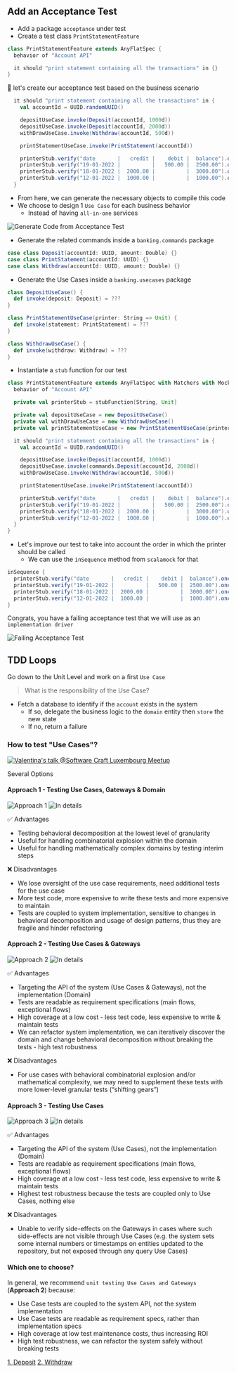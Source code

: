 ## Add an Acceptance Test
- Add a package `acceptance` under test
- Create a test class `PrintStatementFeature`

```scala
class PrintStatementFeature extends AnyFlatSpec {
  behavior of "Account API"

  it should "print statement containing all the transactions" in {}
}
```

:red_circle: let's create our acceptance test based on the business scenario

```scala
  it should "print statement containing all the transactions" in {
    val accountId = UUID.randomUUID()

    depositUseCase.invoke(Deposit(accountId, 1000d))
    depositUseCase.invoke(Deposit(accountId, 2000d))
    withDrawUseCase.invoke(Withdraw(accountId, 500d))

    printStatementUseCase.invoke(PrintStatement(accountId))

    printerStub.verify("date       |   credit |    debit |  balance").once()
    printerStub.verify("19-01-2022 |          |   500.00 |  2500.00").once()
    printerStub.verify("18-01-2022 |  2000.00 |          |  3000.00").once()
    printerStub.verify("12-01-2022 |  1000.00 |          |  1000.00").once()
  }
```
- From here, we can generate the necessary objects to compile this code
- We choose to design 1 `Use Case` for each business behavior
  - Instead of having `all-in-one` services

![Generate Code from Acceptance Test](img/generate-code.png)

- Generate the related commands inside a `banking.commands` package
```scala
case class Deposit(accountId: UUID, amount: Double) {}
case class PrintStatement(accountId: UUID) {}
case class Withdraw(accountId: UUID, amount: Double) {}
```

- Generate the Use Cases inside a `banking.usecases` package

```scala
class DepositUseCase() {
  def invoke(deposit: Deposit) = ???
}

class PrintStatementUseCase(printer: String => Unit) {
  def invoke(statement: PrintStatement) = ???
}

class WithdrawUseCase() {
  def invoke(withdraw: Withdraw) = ???
}
``` 

- Instantiate a `stub` function for our test

```scala
class PrintStatementFeature extends AnyFlatSpec with Matchers with MockFactory {
  behavior of "Account API"

  private val printerStub = stubFunction[String, Unit]

  private val depositUseCase = new DepositUseCase()
  private val withDrawUseCase = new WithdrawUseCase()
  private val printStatementUseCase = new PrintStatementUseCase(printerStub)

  it should "print statement containing all the transactions" in {
    val accountId = UUID.randomUUID()

    depositUseCase.invoke(Deposit(accountId, 1000d))
    depositUseCase.invoke(commands.Deposit(accountId, 2000d))
    withDrawUseCase.invoke(Withdraw(accountId, 500d))

    printStatementUseCase.invoke(PrintStatement(accountId))

    printerStub.verify("date       |   credit |    debit |  balance").once()
    printerStub.verify("19-01-2022 |          |   500.00 |  2500.00").once()
    printerStub.verify("18-01-2022 |  2000.00 |          |  3000.00").once()
    printerStub.verify("12-01-2022 |  1000.00 |          |  1000.00").once()
  }
}
```

- Let's improve our test to take into account the order in which the printer should be called
    - We can use the `inSequence` method from `scalamock` for that
```scala
inSequence {
  printerStub.verify("date       |   credit |    debit |  balance").once()
  printerStub.verify("19-01-2022 |          |   500.00 |  2500.00").once()
  printerStub.verify("18-01-2022 |  2000.00 |          |  3000.00").once()
  printerStub.verify("12-01-2022 |  1000.00 |          |  1000.00").once()
}
```

Congrats, you have a failing acceptance test that we will use as an `implementation driver`

![Failing Acceptance Test](img/failing-acceptance-test.png)

## TDD Loops
Go down to the Unit Level and work on a first `Use Case`

> What is the responsibility of the Use Case?

- Fetch a database to identify if the `account` exists in the system
  - If so, delegate the business logic to the `domain` entity then `store` the new state
  - If no, return a failure

### How to test "Use Cases"?
[![Valentina's talk @Software Craft Luxembourg Meetup](img/valentinas-talk.png)](https://youtu.be/IZWLnn2fNko)

Several Options

#### Approach 1 - Testing Use Cases, Gateways & Domain
![Approach 1](img/approach1.png)
![In details](img/approach1-details.png)


✅ Advantages
- Testing behavioral decomposition at the lowest level of granularity
- Useful for handling combinatorial explosion within the domain
- Useful for handling mathematically complex domains by testing interim steps

❌ Disadvantages
- We lose oversight of the use case requirements, need additional tests for the use case
- More test code, more expensive to write these tests and more expensive to maintain
- Tests are coupled to system implementation, sensitive to changes in behavioral decomposition and usage of design patterns, thus they are fragile and hinder refactoring

#### Approach 2 - Testing Use Cases & Gateways
![Approach 2](img/approach2.png)
![In details](img/approach2-details.png)

✅ Advantages
- Targeting the API of the system (Use Cases & Gateways), not the implementation (Domain)
- Tests are readable as requirement specifications (main flows, exceptional flows)
- High coverage at a low cost - less test code, less expensive to write & maintain tests
- We can refactor system implementation, we can iteratively discover the domain and change behavioral decomposition without breaking the tests - high test robustness

❌ Disadvantages
- For use cases with behavioral combinatorial explosion and/or mathematical complexity, we may need to supplement these tests with more lower-level granular tests (“shifting gears”)

#### Approach 3 - Testing Use Cases
![Approach 3](img/approach3.png)
![In details](img/approach3-details.png)

✅ Advantages
- Targeting the API of the system (Use Cases), not the implementation (Domain)
- Tests are readable as requirement specifications (main flows, exceptional flows)
- High coverage at a low cost - less test code, less expensive to write & maintain tests
- Highest test robustness because the tests are coupled only to Use Cases, nothing else

❌ Disadvantages
- Unable to verify side-effects on the Gateways in cases where such side-effects are not visible through Use Cases (e.g. the system sets some internal numbers or timestamps on entities updated to the repository, but not exposed through any query Use Cases)

#### Which one to choose?
In general, we recommend `unit testing Use Cases and Gateways` (**Approach 2**) because:
- Use Case tests are coupled to the system API, not the system implementation
- Use Case tests are readable as requirement specs, rather than implementation specs
- High coverage at low test maintenance costs, thus increasing ROI
- High test robustness, we can refactor the system safely without breaking tests

[1. Deposit](docs/1.deposit.md)
[2. Withdraw](docs/2.withdraw.md)